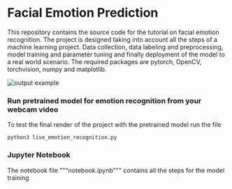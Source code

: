 # Facial Emotion Prediction

This repository contains the source code for the tutorial on facial emotion recognition. The project is designed taking into account all the steps of a machine learning project. Data collection, data labeling and preprocessing, model training and parameter tuning and finally deployment of the model to a real world scenario.
The required packages are pytorch, OpenCV, torchvision, numpy and matplotlib.

![output example](./example/gif.gif)

### Run pretrained model for emotion recognition from your webcam video
To test the final render of the project with the pretrained model run the file 
```
python3 live_emotion_recognition.py
```

### Jupyter Notebook
The notebook file """notebook.ipynb""" contains all the steps for the model training
